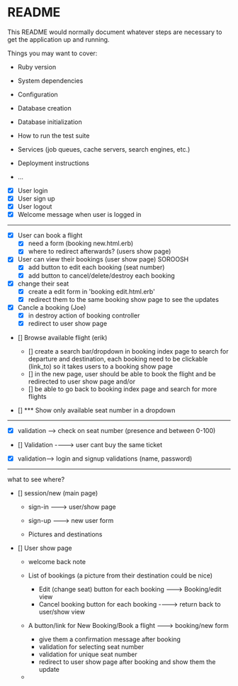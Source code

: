 # README

This README would normally document whatever steps are necessary to get the
application up and running.

Things you may want to cover:

* Ruby version

* System dependencies

* Configuration

* Database creation

* Database initialization

* How to run the test suite

* Services (job queues, cache servers, search engines, etc.)

* Deployment instructions

* ...


- [X] User login
- [X] User sign up
- [X] User logout
- [X] Welcome message when user is logged in
----------------------------------------------------
- [X] User can book a flight
    - [X] need a form (booking new.html.erb)
    - [X] where to redirect afterwards? (users show page)

- [X] User can view their bookings (user show page)    SOROOSH
    - [X] add button to edit each booking (seat number)
    - [X] add button to cancel/delete/destroy each booking

- [X] change their seat 
    - [X] create a edit form in 'booking edit.html.erb'
    - [X] redirect them to the same booking show page to see the updates

- [X] Cancle a booking (Joe)
    - [X] in destroy action of booking controller
    - [X] redirect to user show page

- [] Browse available flight (erik)
    - [] create a search bar/dropdown in booking index page to search for departure and destination, each booking need to be clickable (link_to) so it takes users to a booking show page
    - [] in the new page, user should be able to book the flight and be redirected to user show page
    and/or
    - [] be able to go back to booking index page and search for more flights

- [] *** Show only available seat number in a dropdown
--------------------------------------------------------------

- [X] validation --> check on seat number (presence and between 0-100)
- [] Validation ----> user cant buy the same ticket
- [X] validation--> login and signup validations (name, password)

-----------------------------------
what to see where?

- []  session/new (main page) 
    - sign-in ---> user/show page
    - sign-up ---> new user form

    - Pictures and destinations

- [] User show page
    - welcome back note
    - List of bookings (a picture from their destination could be nice)
        - Edit (change seat) button for each booking  ---> Booking/edit view
        - Cancel booking button for each booking ----> return back to user/show view

    - A button/link for New Booking/Book a flight ---> booking/new form
        - give them a confirmation message after booking
        - validation for selecting seat number
        - validation for unique seat number
        - redirect to user show page after booking and show them the update

    - 

    


